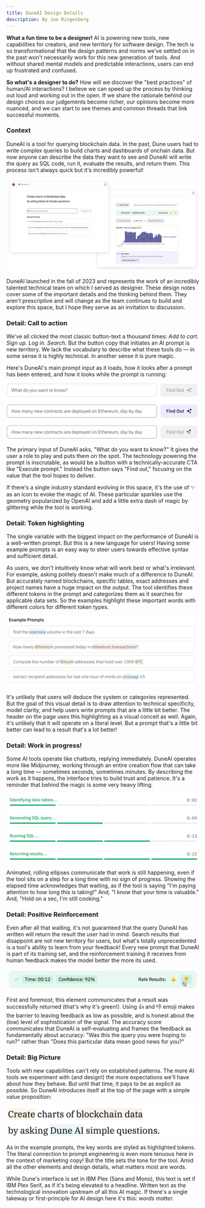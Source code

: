 ```yaml
---
title: DuneAI Design Details
description: By Joe Ringenberg
---
```

**What a fun time to be a designer!** AI is powering new tools, new capabilities for creators, and new territory for software design. The tech is so transformational that the design patterns and norms we've settled on in the past won't necessarily work for this new generation of tools. And without shared mental models and predictable interactions, users can end up frustrated and confused.

**So what's a designer to do?** How will we discover the "best practices" of human/AI interactions? I believe we can speed up the process by thinking out loud and working out in the open. If we share the rationale behind our design choices our judgements become richer, our opinions become more nuanced, and we can start to see themes and common threads that link successful moments.

### Context

DuneAI is a tool for querying blockchain data. In the past, Dune users had to write complex queries to build charts and dashboards of onchain data. But now anyone can describe the data they want to see and DuneAI will write the query as SQL code, run it, evaluate the results, and return them. This process isn't always quick but it's incredibly powerful!

![](/content/writing/ai-design-1.png)

DuneAI launched in the fall of 2023 and represents the work of an incredibly talented technical team on which I served as designer. These design notes cover some of the important details and the thinking behind them. They aren't prescriptive and will change as the team continues to build and explore this space, but I hope they serve as an invitation to discussion.

### Detail: Call to action

We've all clicked the most classic button-text a thousand times: *Add to cart. Sign up. Log in. Search.* But the button copy that initiates an AI prompt is new territory. We lack the vocabulary to describe what these tools do — in some sense it is highly technical. In another sense it is pure magic.

Here's DuneAI's main prompt input as it loads, how it looks after a prompt has been entered, and how it looks while the prompt is running:

![](/content/writing/ai-design-2.gif)

The primary input of DuneAI asks, "What do you want to know?" It gives the user a role to play and puts them on the spot. The technology powering the prompt is inscrutable, as would be a button with a technically-accurate CTA like "Execute prompt." Instead the button says "Find out," focusing on the value that the tool hopes to deliver.

If there's a single industry standard evolving in this space, it's the use of ✨ as an icon to evoke the magic of AI. These particular sparkles use the geometry popularized by OpenAI and add a little extra dash of magic by glittering while the tool is working.

### Detail: Token highlighting

The single variable with the biggest impact on the performance of DuneAI is a well-written prompt. But this is a new language for users! Having some example prompts is an easy way to steer users towards effective syntax and sufficient detail.

As users, we don't intuitively know what will work best or what's irrelevant. For example, asking politely doesn't make much of a difference to DuneAI. But accurately named blockchains, specific tables, exact addresses and project names have a huge impact on the output. The tool identifies these different tokens in the prompt and categorizes them as it searches for applicable data sets. So the examples highlight these important words with different colors for different token types.

![](/content/writing/ai-design-3.png)

It's unlikely that users will deduce the system or categories represented. But the goal of this visual detail is to draw attention to technical specificity, model clarity, and help users write prompts that are a little bit better. The header on the page uses this highlighting as a visual conceit as well. Again, it's unlikely that it will operate on a literal level. But a prompt that's a little bit better can lead to a result that's a lot better!

### Detail: Work in progress!

Some AI tools operate like chatbots, replying immediately. DuneAI operates more like Midjourney, working through an entire creation flow that can take a long time — sometimes seconds, sometimes minutes. By describing the work as it happens, the interface tries to build trust and patience. It's a reminder that behind the magic is some very heavy lifting.

![](/content/writing/ai-design-4.gif)

Animated, rolling ellipses communicate that work is still happening, even if the tool sits on a step for a long time with no sign of progress. Showing the elapsed time acknowledges that waiting, as if the tool is saying "I'm paying attention to how long this is taking!" And, "I know that your time is valuable." And, "Hold on a sec, I'm still cooking."

### Detail: Positive Reinforcement

Even after all that waiting, it's not guaranteed that the query DuneAI has written will return the result the user had in mind. Search results that disappoint are not new territory for users, but what's totally unprecedented is a tool's ability to learn from your feedback! Every new prompt that DuneAI is part of its training set, and the reinforcement training it receives from human feedback makes the model better the more its used.

![](/content/writing/ai-design-5.gif)

First and foremost, this element communicates that a result was successfully returned (that's why it's green!). Using 👍 and 👎 emoji makes the barrier to leaving feedback as low as possible, and is honest about the (low) level of sophistication of the signal. The accuracy score communicates that DuneAI is self-evaluating and frames the feedback as fundamentally about accuracy: "Was this the query you were hoping to run?" rather than "Does this particular data mean good news for you?"

### Detail: Big Picture

Tools with new capabilities can't rely on established patterns. The more AI tools we experiment with (and design!) the more expectations we'll have about how they behave. But until that time, it pays to be as explicit as possible. So DuneAI introduces itself at the top of the page with a simple value proposition:

![](/content/writing/ai-design-6.png)

As in the example prompts, the key words are styled as highlighted tokens. The literal connection to prompt engineering is even more tenuous here in the context of marketing copy! But the title sets the tone for the tool. Amid all the other elements and design details, what matters most are words.

While Dune's interface is set in IBM Plex (Sans and Mono), this text is set if IBM Plex Serif, as if it's being elevated to a headline. Written text as the technological innovation upstream of all this AI magic. If there's a single takeway or first-principle for AI design here it's this: *words matter.*